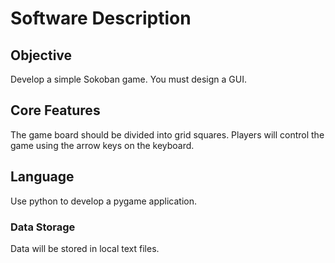 # Software Description

## Objective

Develop a simple Sokoban game. You must design a GUI.

## Core Features

The game board should be divided into grid squares.
Players will control the game using the arrow keys on the keyboard.


## Language

Use python to develop a pygame application.
### Data Storage

Data will be stored in local text files.